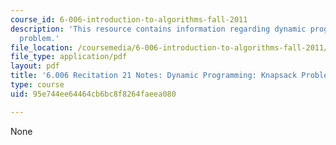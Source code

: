 ```yaml
---
course_id: 6-006-introduction-to-algorithms-fall-2011
description: 'This resource contains information regarding dynamic programming: knapsack
  problem.'
file_location: /coursemedia/6-006-introduction-to-algorithms-fall-2011/95e744ee64464cb6bc8f8264faeea080_MIT6_006F11_rec21.pdf
file_type: application/pdf
layout: pdf
title: '6.006 Recitation 21 Notes: Dynamic Programming: Knapsack Problem'
type: course
uid: 95e744ee64464cb6bc8f8264faeea080

---
```

None